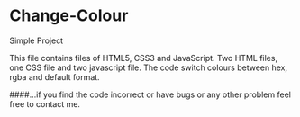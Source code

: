 # Change-Colour

Simple Project

This file contains files of HTML5, CSS3 and JavaScript.
Two HTML files, one CSS file and two javascript file.
The code switch colours between hex, rgba and default format.


####...if you find the code incorrect or have bugs or any other problem feel free to contact me. 
